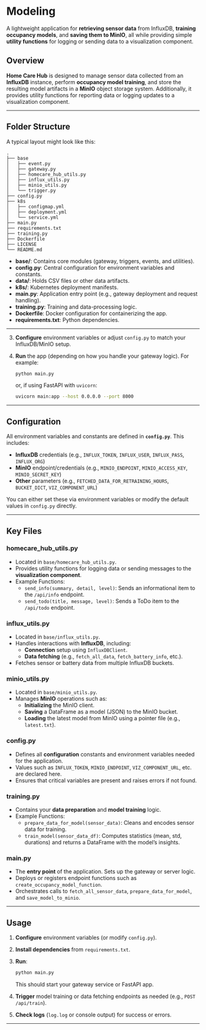 
# Modeling

A lightweight application for **retrieving sensor data** from InfluxDB, **training occupancy models**, and **saving them to MinIO**, all while providing simple **utility functions** for logging or sending data to a visualization component.


## Overview

**Home Care Hub** is designed to manage sensor data collected from an **InfluxDB** instance, perform **occupancy model training**, and store the resulting model artifacts in a **MinIO** object storage system. Additionally, it provides utility functions for reporting data or logging updates to a visualization component.

---

## Folder Structure

A typical layout might look like this:

```
.
├── base
│   ├── event.py
│   ├── gateway.py
│   ├── homecare_hub_utils.py
│   ├── influx_utils.py
│   ├── minio_utils.py
│   └── trigger.py
├── config.py
├── k8s
│   ├── configmap.yml
│   ├── deployment.yml
│   └── service.yml
├── main.py
├── requirements.txt
├── training.py
├── Dockerfile
├── LICENSE
└── README.md
```

- **base/**: Contains core modules (gateway, triggers, events, and utilities).  
- **config.py**: Central configuration for environment variables and constants.  
- **data/**: Holds CSV files or other data artifacts.  
- **k8s/**: Kubernetes deployment manifests.  
- **main.py**: Application entry point (e.g., gateway deployment and request handling).  
- **training.py**: Training and data-processing logic.  
- **Dockerfile**: Docker configuration for containerizing the app.  
- **requirements.txt**: Python dependencies.

---

3. **Configure** environment variables or adjust `config.py` to match your InfluxDB/MinIO setup.

4. **Run** the app (depending on how you handle your gateway logic). For example:

   ```bash
   python main.py
   ```
   
   or, if using FastAPI with `uvicorn`:

   ```bash
   uvicorn main:app --host 0.0.0.0 --port 8000
   ```

---

## Configuration

All environment variables and constants are defined in **`config.py`**. This includes:

- **InfluxDB** credentials (e.g., `INFLUX_TOKEN`, `INFLUX_USER`, `INFLUX_PASS`, `INFLUX_ORG`)  
- **MinIO** endpoint/credentials (e.g., `MINIO_ENDPOINT`, `MINIO_ACCESS_KEY`, `MINIO_SECRET_KEY`)  
- **Other** parameters (e.g., `FETCHED_DATA_FOR_RETRAINING_HOURS`, `BUCKET_DICT`, `VIZ_COMPONENT_URL`)

You can either set these via environment variables or modify the default values in `config.py` directly.

---

## Key Files

### **homecare_hub_utils.py**
- Located in `base/homecare_hub_utils.py`.
- Provides utility functions for logging data or sending messages to the **visualization component**. 
- Example Functions:
  - `send_info(summary, detail, level)`: Sends an informational item to the `/api/info` endpoint.
  - `send_todo(title, message, level)`: Sends a ToDo item to the `/api/todo` endpoint.

### **influx_utils.py**
- Located in `base/influx_utils.py`.
- Handles interactions with **InfluxDB**, including:
  - **Connection** setup using `InfluxDBClient`.
  - **Data fetching** (e.g., `fetch_all_data`, `fetch_battery_info`, etc.).
- Fetches sensor or battery data from multiple InfluxDB buckets.

### **minio_utils.py**
- Located in `base/minio_utils.py`.
- Manages **MinIO** operations such as:
  - **Initializing** the MinIO client.
  - **Saving** a DataFrame as a model (JSON) to the MinIO bucket.
  - **Loading** the latest model from MinIO using a pointer file (e.g., `latest.txt`).

### **config.py**
- Defines all **configuration** constants and environment variables needed for the application.
- Values such as `INFLUX_TOKEN`, `MINIO_ENDPOINT`, `VIZ_COMPONENT_URL`, etc. are declared here.
- Ensures that critical variables are present and raises errors if not found.

### **training.py**
- Contains your **data preparation** and **model training** logic.
- Example Functions:
  - `prepare_data_for_model(sensor_data)`: Cleans and encodes sensor data for training.
  - `train_model(sensor_data_df)`: Computes statistics (mean, std, durations) and returns a DataFrame with the model’s insights.

### **main.py**
- The **entry point** of the application. Sets up the gateway or server logic.
- Deploys or registers endpoint functions such as `create_occupancy_model_function`.
- Orchestrates calls to `fetch_all_sensor_data`, `prepare_data_for_model`, and `save_model_to_minio`.

---

## Usage

1. **Configure** environment variables (or modify `config.py`).
2. **Install dependencies** from `requirements.txt`.
3. **Run**:

   ```bash
   python main.py
   ```
   This should start your gateway service or FastAPI app.

4. **Trigger** model training or data fetching endpoints as needed (e.g., `POST /api/train`).

5. **Check logs** (`log.log` or console output) for success or errors.

---